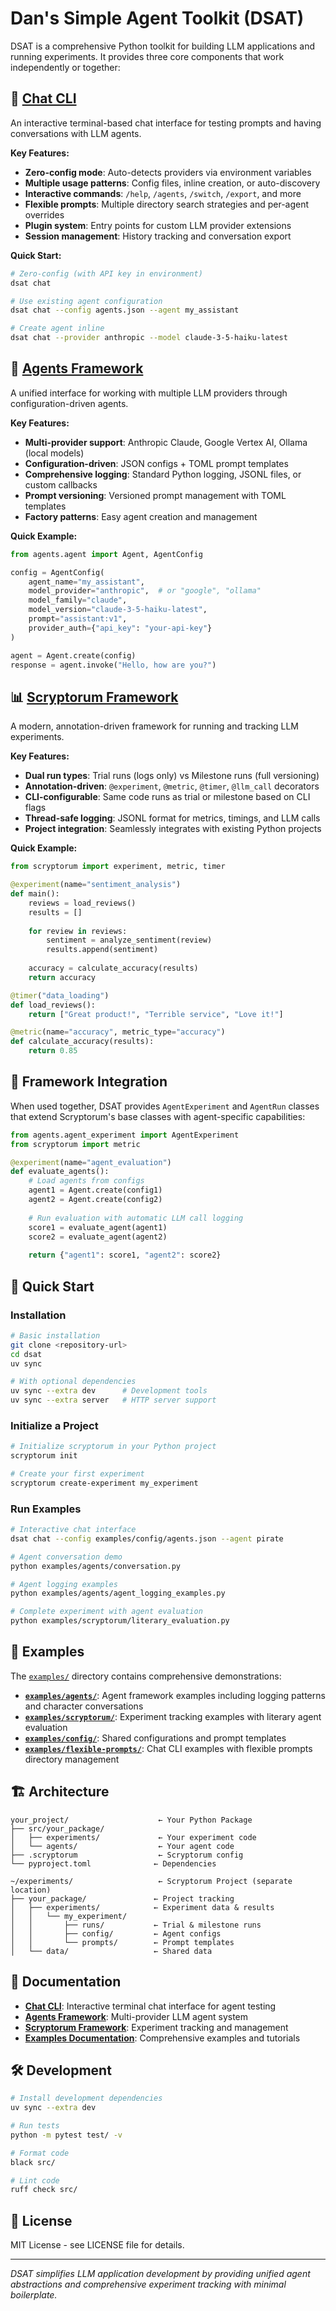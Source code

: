 # Dan's Simple Agent Toolkit (DSAT)

DSAT is a comprehensive Python toolkit for building LLM applications and running experiments. It provides three core components that work independently or together:

## 💬 [Chat CLI](readme-chat.md)

An interactive terminal-based chat interface for testing prompts and having conversations with LLM agents.

**Key Features:**
- **Zero-config mode**: Auto-detects providers via environment variables
- **Multiple usage patterns**: Config files, inline creation, or auto-discovery
- **Interactive commands**: `/help`, `/agents`, `/switch`, `/export`, and more
- **Flexible prompts**: Multiple directory search strategies and per-agent overrides
- **Plugin system**: Entry points for custom LLM provider extensions
- **Session management**: History tracking and conversation export

**Quick Start:**
```bash
# Zero-config (with API key in environment)
dsat chat

# Use existing agent configuration
dsat chat --config agents.json --agent my_assistant

# Create agent inline
dsat chat --provider anthropic --model claude-3-5-haiku-latest
```

## 🤖 [Agents Framework](readme-agents.md)

A unified interface for working with multiple LLM providers through configuration-driven agents.

**Key Features:**
- **Multi-provider support**: Anthropic Claude, Google Vertex AI, Ollama (local models)
- **Configuration-driven**: JSON configs + TOML prompt templates
- **Comprehensive logging**: Standard Python logging, JSONL files, or custom callbacks
- **Prompt versioning**: Versioned prompt management with TOML templates
- **Factory patterns**: Easy agent creation and management

**Quick Example:**
```python
from agents.agent import Agent, AgentConfig

config = AgentConfig(
    agent_name="my_assistant",
    model_provider="anthropic",  # or "google", "ollama"
    model_family="claude", 
    model_version="claude-3-5-haiku-latest",
    prompt="assistant:v1",
    provider_auth={"api_key": "your-api-key"}
)

agent = Agent.create(config)
response = agent.invoke("Hello, how are you?")
```

## 📊 [Scryptorum Framework](readme-scryptorum.md)

A modern, annotation-driven framework for running and tracking LLM experiments.

**Key Features:**
- **Dual run types**: Trial runs (logs only) vs Milestone runs (full versioning) 
- **Annotation-driven**: `@experiment`, `@metric`, `@timer`, `@llm_call` decorators
- **CLI-configurable**: Same code runs as trial or milestone based on CLI flags
- **Thread-safe logging**: JSONL format for metrics, timings, and LLM calls
- **Project integration**: Seamlessly integrates with existing Python projects

**Quick Example:**
```python
from scryptorum import experiment, metric, timer

@experiment(name="sentiment_analysis")
def main():
    reviews = load_reviews()
    results = []
    
    for review in reviews:
        sentiment = analyze_sentiment(review)
        results.append(sentiment)
    
    accuracy = calculate_accuracy(results)
    return accuracy

@timer("data_loading")
def load_reviews():
    return ["Great product!", "Terrible service", "Love it!"]

@metric(name="accuracy", metric_type="accuracy")
def calculate_accuracy(results):
    return 0.85
```

## 🔧 Framework Integration

When used together, DSAT provides `AgentExperiment` and `AgentRun` classes that extend Scryptorum's base classes with agent-specific capabilities:

```python
from agents.agent_experiment import AgentExperiment
from scryptorum import metric

@experiment(name="agent_evaluation")
def evaluate_agents():
    # Load agents from configs
    agent1 = Agent.create(config1)
    agent2 = Agent.create(config2)
    
    # Run evaluation with automatic LLM call logging
    score1 = evaluate_agent(agent1)
    score2 = evaluate_agent(agent2) 
    
    return {"agent1": score1, "agent2": score2}
```

## 🚀 Quick Start

### Installation
```bash
# Basic installation
git clone <repository-url>
cd dsat
uv sync

# With optional dependencies
uv sync --extra dev      # Development tools
uv sync --extra server   # HTTP server support
```

### Initialize a Project
```bash
# Initialize scryptorum in your Python project
scryptorum init

# Create your first experiment
scryptorum create-experiment my_experiment
```

### Run Examples
```bash
# Interactive chat interface
dsat chat --config examples/config/agents.json --agent pirate

# Agent conversation demo
python examples/agents/conversation.py

# Agent logging examples  
python examples/agents/agent_logging_examples.py

# Complete experiment with agent evaluation
python examples/scryptorum/literary_evaluation.py
```

## 📁 Examples

The [`examples/`](examples/) directory contains comprehensive demonstrations:

- **[`examples/agents/`](examples/agents/)**: Agent framework examples including logging patterns and character conversations
- **[`examples/scryptorum/`](examples/scryptorum/)**: Experiment tracking examples with literary agent evaluation
- **[`examples/config/`](examples/config/)**: Shared configurations and prompt templates
- **[`examples/flexible-prompts/`](examples/flexible-prompts/)**: Chat CLI examples with flexible prompts directory management

## 🏗️ Architecture

```
your_project/                    ← Your Python Package
├── src/your_package/
│   ├── experiments/             ← Your experiment code
│   └── agents/                  ← Your agent code  
├── .scryptorum                  ← Scryptorum config
└── pyproject.toml              ← Dependencies

~/experiments/                   ← Scryptorum Project (separate location)
├── your_package/               ← Project tracking
│   ├── experiments/            ← Experiment data & results
│   │   └── my_experiment/
│   │       ├── runs/           ← Trial & milestone runs
│   │       ├── config/         ← Agent configs
│   │       └── prompts/        ← Prompt templates
│   └── data/                   ← Shared data
```

## 📖 Documentation

- **[Chat CLI](readme-chat.md)**: Interactive terminal chat interface for agent testing
- **[Agents Framework](readme-agents.md)**: Multi-provider LLM agent system
- **[Scryptorum Framework](readme-scryptorum.md)**: Experiment tracking and management
- **[Examples Documentation](examples/README.md)**: Comprehensive examples and tutorials

## 🛠️ Development

```bash
# Install development dependencies
uv sync --extra dev

# Run tests
python -m pytest test/ -v

# Format code
black src/

# Lint code  
ruff check src/
```

## 📄 License

MIT License - see LICENSE file for details.

---

*DSAT simplifies LLM application development by providing unified agent abstractions and comprehensive experiment tracking with minimal boilerplate.*